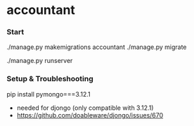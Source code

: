 # accountant

### Start
./manage.py makemigrations accountant
./manage.py migrate

./manage.py runserver

### Setup & Troubleshooting
pip install pymongo===3.12.1
- needed for djongo (only compatible with 3.12.1)
- https://github.com/doableware/djongo/issues/670